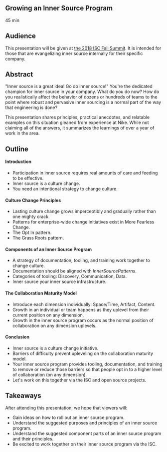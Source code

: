 ## Growing an Inner Source Program

45 min

## Audience

This presentation will be given at [the 2018 ISC Fall Summit](http://paypal.github.io/InnerSourceCommons/events/isc-fall-2018-agenda/).
It is intended for those that are evangelizing inner source internally for their specific company.

## Abstract

"Inner source is a great idea! Go do inner source!"
You're the dedicated champion for inner source in your company.
What do you do now?
How do you realistically affect the behavior of dozens or hundreds of teams to the point where robust and pervasive inner sourcing is a normal part of the way that engineering is done?

This presentation shares principles, practical anecdotes, and relatable examples on this situation gleaned from experience at Nike.
While not claiming all of the answers, it summarizes the learnings of over a year of work in the area.

## Outline

#### Introduction

* Participation in inner source requires real amounts of care and feeding to be effective.
* Inner source is a culture change.
* You need an intentional strategy to change culture.

#### Culture Change Principles

* Lasting culture change grows imperceptibly and gradually rather than one mighty crack.
* Patterns for enterprise-wide change initiatives exist in More Fearless Change.
* The Opt In pattern.
* The Grass Roots pattern.

#### Components of an Inner Source Program

* A strategy of documentation, tooling, and training work together to change culture.
* Documentation should be aligned with _InnerSourcePatterns_.
* Categories of tooling: Discovery, Communication, Data.
* Inner source your inner source infrastructure.

#### The Collaboration Maturity Model

* Introduce each dimension individually: Space/Time, Artifact, Content.
* Growth in an individual or team happens as they uplevel from their current position on any dimension.
* Growth in the inner source program occurs as the normal position of collaboration on any dimension uplevels.

#### Conclusion

* Inner source is a culture change initiative.
* Barriers of difficulty prevent upleveling on the collaboration maturity model.
* Your inner source program provides tooling, documentation, and training to remove or reduce those barriers so that people opt in to a higher level of collaboration (on any dimension).
* Let's work on this together via the ISC and open source projects.

## Takeaways

After attending this presentation, we hope that viewers will:

* Gain ideas on how to roll out an inner source program.
* Understand the suggested purposes and principles of an inner source program.
* Understand the suggested component parts of an inner source program and their principles.
* Be excited to work together on their inner source program via the ISC.
